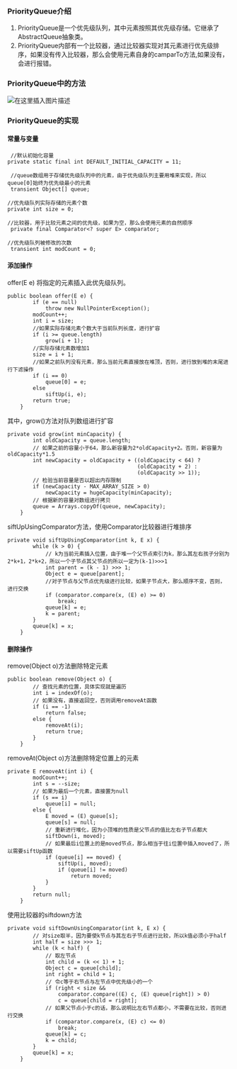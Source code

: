 ﻿### PriorityQueue介绍
1. PriorityQueue是一个优先级队列，其中元素按照其优先级存储。它继承了AbstractQueue抽象类。
2. PriorityQueue内部有一个比较器，通过比较器实现对其元素进行优先级排序，如果没有传入比较器，那么会使用元素自身的camparTo方法,如果没有，会进行报错。
### PriorityQueue中的方法
![在这里插入图片描述](https://img-blog.csdnimg.cn/20200628115447746.jpg?x-oss-process=image/watermark,type_ZmFuZ3poZW5naGVpdGk,shadow_10,text_aHR0cHM6Ly9ibG9nLmNzZG4ubmV0L3dlaXhpbl80MjE1Mjg0OQ==,size_16,color_FFFFFF,t_70#pic_center)
### PriorityQueue的实现
#### 常量与变量
```
 //默认初始化容量
private static final int DEFAULT_INITIAL_CAPACITY = 11;

 //queue数组用于存储优先级队列中的元素，由于优先级队列主要用堆来实现，所以queue[0]始终为优先级最小的元素
 transient Object[] queue; 

//优先级队列实际存储的元素个数
private int size = 0;

//比较器，用于比较元素之间的优先级，如果为空，那么会使用元素的自然顺序
 private final Comparator<? super E> comparator;

//优先级队列被修改的次数
 transient int modCount = 0; 
```
#### 添加操作
offer(E e)   将指定的元素插入此优先级队列。

```
public boolean offer(E e) {
        if (e == null)
            throw new NullPointerException();
        modCount++;
        int i = size;
        //如果实际存储元素个数大于当前队列长度，进行扩容
        if (i >= queue.length)
            grow(i + 1);
        //实际存储元素数增加1
        size = i + 1;
        //如果之前队列没有元素，那么当前元素直接放在堆顶，否则，进行放到堆的末尾进行下滤操作
        if (i == 0)
            queue[0] = e;
        else
            siftUp(i, e);
        return true;
    }
```
其中，grow()方法对队列数组进行扩容

```
private void grow(int minCapacity) {
        int oldCapacity = queue.length;
        // 如果之前的容量小于64，那么新容量为2*oldCapacity+2。否则，新容量为oldCapacity*1.5
        int newCapacity = oldCapacity + ((oldCapacity < 64) ?
                                         (oldCapacity + 2) :
                                         (oldCapacity >> 1));
        // 检验当前容量是否以超出内存限制
        if (newCapacity - MAX_ARRAY_SIZE > 0)
            newCapacity = hugeCapacity(minCapacity);
        // 根据新的容量对数组进行拷贝
        queue = Arrays.copyOf(queue, newCapacity);
    }
```
siftUpUsingComparator方法，使用Comparator比较器进行堆排序

```
private void siftUpUsingComparator(int k, E x) {
        while (k > 0) {
            // k为当前元素插入位置，由于堆一个父节点索引为k，那么其左右孩子分别为2*k+1，2*k+2，所以一个子节点其父节点的所以一定为(k-1)>>>1
            int parent = (k - 1) >>> 1;
            Object e = queue[parent];
            //对子节点与父节点优先级进行比较，如果子节点大，那么顺序不变，否则，进行交换
            if (comparator.compare(x, (E) e) >= 0)
                break;
            queue[k] = e;
            k = parent;
        }
        queue[k] = x;
    }
```
#### 删除操作
remove(Object o)方法删除特定元素

```
public boolean remove(Object o) {
        // 查找元素的位置，具体实现就是遍历
        int i = indexOf(o);
        // 如果没有，直接返回空，否则调用removeAt函数
        if (i == -1)
            return false;
        else {
            removeAt(i);
            return true;
        }
    }
```
removeAt(Object o)方法删除特定位置上的元素

```
private E removeAt(int i) {
        modCount++;
        int s = --size;
        // 如果为最后一个元素，直接置为null
        if (s == i) 
            queue[i] = null;
        else {
            E moved = (E) queue[s];
            queue[s] = null;
            // 重新进行堆化，因为小顶堆的性质是父节点的值比左右子节点都大
            siftDown(i, moved);
            // 如果最后i位置上的是moved节点，那么相当于往i位置中插入moved了，所以需要siftUp函数
            if (queue[i] == moved) {
                siftUp(i, moved);
                if (queue[i] != moved)
                    return moved;
            }
        }
        return null;
    }
```
使用比较器的siftdown方法

```
private void siftDownUsingComparator(int k, E x) {
        // 对size取半，因为要使k节点与其左右子节点进行比较，所以k值必须小于half
        int half = size >>> 1;
        while (k < half) {
            // 取左节点
            int child = (k << 1) + 1;
            Object c = queue[child];
            int right = child + 1;
            // 令c等于右节点与左节点中优先级小的一个
            if (right < size &&
                comparator.compare((E) c, (E) queue[right]) > 0)
                c = queue[child = right];
            // 如果父节点小于c的话，那么说明比左右节点都小，不需要在比较，否则进行交换
            if (comparator.compare(x, (E) c) <= 0)
                break;
            queue[k] = c;
            k = child;
        }
        queue[k] = x;
    }
```

